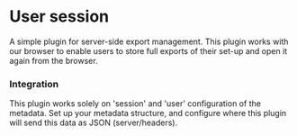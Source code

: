# User session
A simple plugin for server-side export management. This plugin works with our browser
to enable users to store full exports of their set-up and open it again from the browser.

### Integration
This plugin works solely on 'session' and 'user' configuration
of the metadata. Set up your metadata structure, and configure
where this plugin will send this data as JSON (server/headers).
